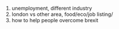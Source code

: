 1. unemployment, different industry
2. london vs other area, food/eco/job listing/
3. how to help people overcome brexit